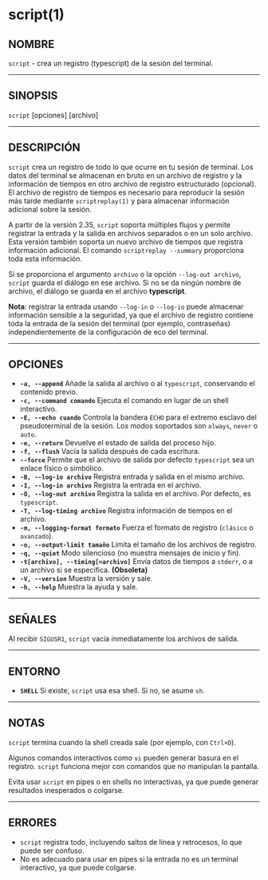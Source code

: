 # script(1)

## NOMBRE
`script` - crea un registro (typescript) de la sesión del terminal.

---

## SINOPSIS
`script` [opciones] [archivo]

---

## DESCRIPCIÓN
`script` crea un registro de todo lo que ocurre en tu sesión de terminal. Los datos del terminal se almacenan en bruto en un archivo de registro y la información de tiempos en otro archivo de registro estructurado (opcional). El archivo de registro de tiempos es necesario para reproducir la sesión más tarde mediante `scriptreplay(1)` y para almacenar información adicional sobre la sesión.

A partir de la versión 2.35, `script` soporta múltiples flujos y permite registrar la entrada y la salida en archivos separados o en un solo archivo. Esta versión también soporta un nuevo archivo de tiempos que registra información adicional. El comando `scriptreplay --summary` proporciona toda esta información.

Si se proporciona el argumento `archivo` o la opción `--log-out archivo`, `script` guarda el diálogo en ese archivo. Si no se da ningún nombre de archivo, el diálogo se guarda en el archivo **typescript**.

**Nota**: registrar la entrada usando `--log-in` o `--log-io` puede almacenar información sensible a la seguridad, ya que el archivo de registro contiene toda la entrada de la sesión del terminal (por ejemplo, contraseñas) independientemente de la configuración de eco del terminal.

---

## OPCIONES
- **`-a, --append`**
  Añade la salida al archivo o al `typescript`, conservando el contenido previo.
- **`-c, --command comando`**
  Ejecuta el comando en lugar de un shell interactivo.
- **`-E, --echo cuando`**
  Controla la bandera `ECHO` para el extremo esclavo del pseudoterminal de la sesión. Los modos soportados son `always`, `never` o `auto`.
- **`-e, --return`**
  Devuelve el estado de salida del proceso hijo.
- **`-f, --flush`**
  Vacía la salida después de cada escritura.
- **`--force`**
  Permite que el archivo de salida por defecto `typescript` sea un enlace físico o simbólico.
- **`-B, --log-io archivo`**
  Registra entrada y salida en el mismo archivo.
- **`-I, --log-in archivo`**
  Registra la entrada en el archivo.
- **`-O, --log-out archivo`**
  Registra la salida en el archivo. Por defecto, es `typescript`.
- **`-T, --log-timing archivo`**
  Registra información de tiempos en el archivo.
- **`-m, --logging-format formato`**
  Fuerza el formato de registro (`clásico` o `avanzado`).
- **`-o, --output-limit tamaño`**
  Limita el tamaño de los archivos de registro.
- **`-q, --quiet`**
  Modo silencioso (no muestra mensajes de inicio y fin).
- **`-t[archivo], --timing[=archivo]`**
  Envía datos de tiempos a `stderr`, o a un archivo si se especifica. **(Obsoleta)**
- **`-V, --version`**
  Muestra la versión y sale.
- **`-h, --help`**
  Muestra la ayuda y sale.

---

## SEÑALES
Al recibir `SIGUSR1`, `script` vacía inmediatamente los archivos de salida.

---

## ENTORNO
- **`SHELL`**
  Si existe, `script` usa esa shell. Si no, se asume `sh`.

---

## NOTAS
`script` termina cuando la shell creada sale (por ejemplo, con `Ctrl+D`).

Algunos comandos interactivos como `vi` pueden generar basura en el registro. `script` funciona mejor con comandos que no manipulan la pantalla.

Evita usar `script` en pipes o en shells no interactivas, ya que puede generar resultados inesperados o colgarse.

---

## ERRORES
- `script` registra todo, incluyendo saltos de línea y retrocesos, lo que puede ser confuso.
- No es adecuado para usar en pipes si la entrada no es un terminal interactivo, ya que puede colgarse.